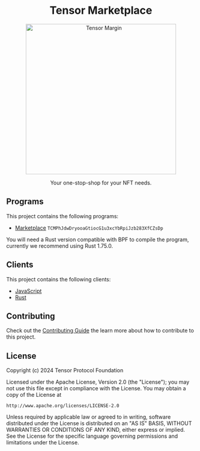<h1 align="center">
  Tensor Marketplace
</h1>
<p align="center">
  <img width="400" alt="Tensor Margin" src="https://github.com/tensor-foundation/marketplace/assets/729235/9e209493-0829-4688-a629-c3bb62eb24ca" />
</p>
<p align="center">
  Your one-stop-shop for your NFT needs.
</p>

## Programs

This project contains the following programs:

- [Marketplace](./programs/marketplace/README.md) `TCMPhJdwDryooaGtiocG1u3xcYbRpiJzb283XfCZsDp`

You will need a Rust version compatible with BPF to compile the program, currently we recommend using Rust 1.75.0.

## Clients

This project contains the following clients:

- [JavaScript](./clients/js/README.md)
- [Rust](./clients/rust/README.md)

## Contributing

Check out the [Contributing Guide](./CONTRIBUTING.md) the learn more about how to contribute to this project.

## License

Copyright (c) 2024 Tensor Protocol Foundation

Licensed under the Apache License, Version 2.0 (the "License");
you may not use this file except in compliance with the License.
You may obtain a copy of the License at

    http://www.apache.org/licenses/LICENSE-2.0

Unless required by applicable law or agreed to in writing, software
distributed under the License is distributed on an "AS IS" BASIS,
WITHOUT WARRANTIES OR CONDITIONS OF ANY KIND, either express or implied.
See the License for the specific language governing permissions and
limitations under the License.
